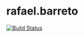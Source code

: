 # rafael.barreto
[![Build Status](https://travis-ci.org/cwi-crescer-2017-1/rafael.barreto.svg?branch=master)](https://travis-ci.org/cwi-crescer-2017-1/rafael.barreto)

